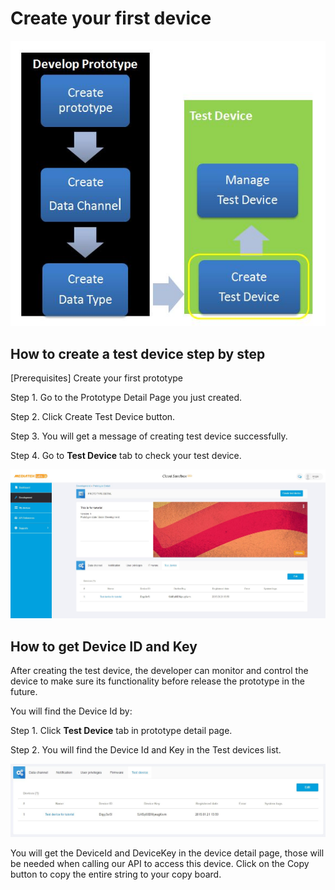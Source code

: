 # Create your first device

![](https://raw.githubusercontent.com/Mediatek-Cloud/MCS/master/graphics/CreateTestDevice.JPG)

## How to create a test device step by step

[Prerequisites] Create your first prototype

Step 1. Go to the Prototype Detail Page you just created.

Step 2. Click Create Test Device button.

Step 3. You will get a message of creating test device successfully.

Step 4. Go to **Test Device** tab to check your test device.

![](https://raw.githubusercontent.com/Mediatek-Cloud/MCS/master/graphics/TestDevice.jpg)



## How to get Device ID and Key



After creating the test device, the developer can monitor and control the device to make sure its functionality before release the prototype in the future.

You will find the Device Id by:

Step 1. Click **Test Device** tab in prototype detail page.

Step 2. You will find the Device Id and Key in the Test devices list.


![](https://raw.githubusercontent.com/Mediatek-Cloud/MCS/master/graphics/DeviceId.jpg)



You will get the DeviceId and DeviceKey in the device detail page, those will be needed when calling our API to access this device. Click on the Copy button to copy the entire string to your copy board.


